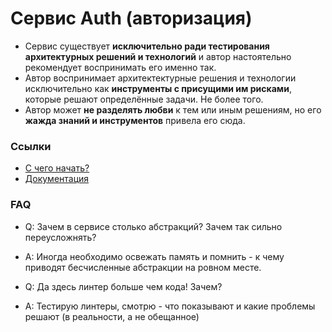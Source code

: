 # Сервис Auth (авторизация)

- Сервис существует **исключительно ради тестирования архитектурных решений и технологий** и автор
настоятельно рекомендует воспринимать его именно так.
- Автор воспринимает архитектектурные решения и технологии исключительно как **инструменты
с присущими им рисками**, которые решают определённые задачи. Не более того.
- Автор может **не разделять любви** к тем или иным решениям, но его **жажда знаний и инструментов** привела его сюда.

### Ссылки

- [С чего начать?](./docs/gettings-started.md)
- [Документация](./docs/index.md)

### FAQ

- Q: Зачем в сервисе столько абстракций? Зачем так сильно переусложнять?
- A: Иногда необходимо освежать память и помнить - к чему приводят бесчисленные абстракции на ровном месте.

- Q: Да здесь линтер больше чем кода! Зачем?
- A: Тестирую линтеры, смотрю - что показывают и какие проблемы решают (в реальности, а не обещанное)
